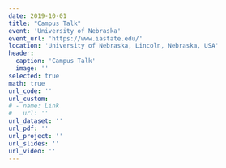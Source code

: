 ```yaml
---
date: 2019-10-01
title: "Campus Talk"
event: 'University of Nebraska'
event_url: 'https://www.iastate.edu/'
location: 'University of Nebraska, Lincoln, Nebraska, USA'
header:
  caption: 'Campus Talk'
  image: ''
selected: true
math: true
url_code: ''
url_custom:
# - name: Link
#   url: ''
url_dataset: ''
url_pdf: ''
url_project: ''
url_slides: ''
url_video: ''
---
```

